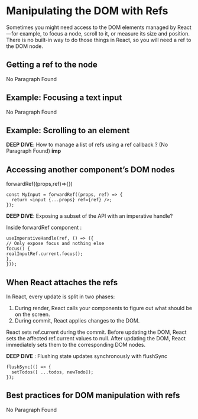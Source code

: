 # Manipulating the DOM with Refs

Sometimes you might need access to the DOM elements managed by React—for example, to focus a node, scroll to it, or measure its size and position. There is no built-in way to do those things in React, so you will need a ref to the DOM node.

## Getting a ref to the node

No Paragraph Found

## Example: Focusing a text input

No Paragraph Found

## Example: Scrolling to an element

**DEEP DIVE**: How to manage a list of refs using a ref callback ? (No Paragraph Found) **imp**

## Accessing another component’s DOM nodes

forwardRef((props,ref)=>{})

```
const MyInput = forwardRef((props, ref) => {
  return <input {...props} ref={ref} />;
});
```

**DEEP DIVE**: Exposing a subset of the API with an imperative handle?

Inside forwardRef component :

```
useImperativeHandle(ref, () => ({
// Only expose focus and nothing else
focus() {
realInputRef.current.focus();
},
}));
```

## When React attaches the refs

In React, every update is split in two phases:

1. During render, React calls your components to figure out what should be on the screen.
2. During commit, React applies changes to the DOM.

React sets ref.current during the commit. Before updating the DOM, React sets the affected ref.current values to null. After updating the DOM, React immediately sets them to the corresponding DOM nodes.

**DEEP DIVE** : Flushing state updates synchronously with flushSync
```
flushSync(() => {
  setTodos([ ...todos, newTodo]);
});
```

## Best practices for DOM manipulation with refs

No Paragraph Found